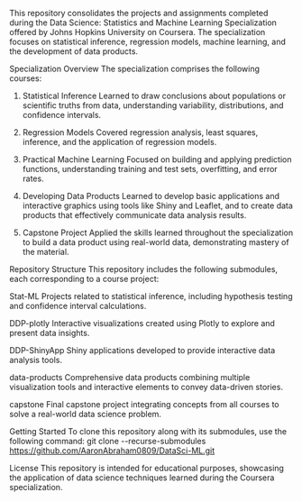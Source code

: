 This repository consolidates the projects and assignments completed during the Data Science: Statistics and Machine Learning Specialization offered by Johns Hopkins University on Coursera. The specialization focuses on statistical inference, regression models, machine learning, and the development of data products.​


Specialization Overview
The specialization comprises the following courses:​

1. Statistical Inference
Learned to draw conclusions about populations or scientific truths from data, understanding variability, distributions, and confidence intervals.

2. Regression Models
Covered regression analysis, least squares, inference, and the application of regression models.

3. Practical Machine Learning
Focused on building and applying prediction functions, understanding training and test sets, overfitting, and error rates.

4. Developing Data Products
Learned to develop basic applications and interactive graphics using tools like Shiny and Leaflet, and to create data products that effectively communicate data analysis results.

5. Capstone Project
Applied the skills learned throughout the specialization to build a data product using real-world data, demonstrating mastery of the material.


Repository Structure
This repository includes the following submodules, each corresponding to a course project:​

Stat-ML
Projects related to statistical inference, including hypothesis testing and confidence interval calculations.​

DDP-plotly
Interactive visualizations created using Plotly to explore and present data insights.​

DDP-ShinyApp
Shiny applications developed to provide interactive data analysis tools.​

data-products
Comprehensive data products combining multiple visualization tools and interactive elements to convey data-driven stories.​

capstone
Final capstone project integrating concepts from all courses to solve a real-world data science problem.​

Getting Started
To clone this repository along with its submodules, use the following command:
git clone --recurse-submodules https://github.com/AaronAbraham0809/DataSci-ML.git

License
This repository is intended for educational purposes, showcasing the application of data science techniques learned during the Coursera specialization.
